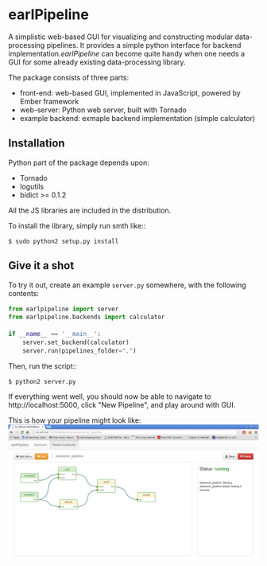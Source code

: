 earlPipeline
============

A simplistic web-based GUI for visualizing and constructing modular data-processing pipelines. It provides a simple python interface for backend implementation.*earlPipeline* can become quite handy when one needs a GUI for some already existing data-processing library.

The package consists of three parts:

* front-end: web-based GUI, implemented in JavaScript, powered by Ember framework
* web-server: Python web server, built with Tornado
* example backend: exmaple backend implementation (simple calculator)

Installation
------------

Python part of the package depends upon:

* Tornado
* logutils
* bidict >= 0.1.2

All the JS libraries are included in the distribution.

To install the library, simply run smth like::

    $ sudo python2 setup.py install

Give it a shot
--------------

To try it out, create an example ``server.py`` somewhere, with the following contents:

```Python
from earlpipeline import server
from earlpipeline.backends import calculator

if __name__ == '__main__':
    server.set_backend(calculator)
    server.run(pipelines_folder=".")
```

Then, run the script::

    $ python2 server.py

If everything went well, you should now be able to navigate to http://localhost:5000, click
"New Pipeline", and play around with GUI.

This is how your pipeline might look like:
![ScreenShot](https://github.com/belevtsoff/earlPipeline/raw/master/earlpipeline/docs/screenshot.png)
